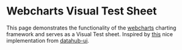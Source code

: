 # Webcharts Visual Test Sheet

 This page demonstrates the functionality of the [webcharts](https://github.com/RhoInc/webcharts) charting framework and serves as a Visual Test sheet.  Inspired by [this](https://planet-os.github.io/ui-components/datahub-ui/example/index.html) nice implementation from [datahub-ui](https://medium.com/planet-os/insights-from-designing-datahub-ui-in-d3-js-d8f0f5da0b82).
